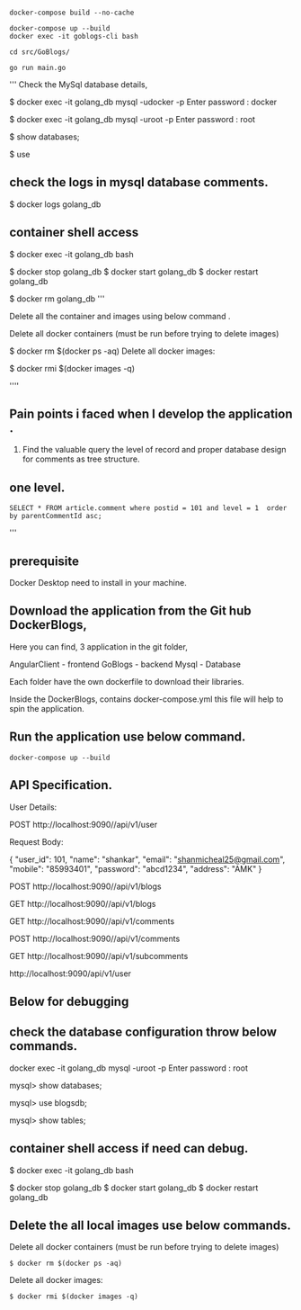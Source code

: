```

docker-compose build --no-cache 

docker-compose up --build
docker exec -it goblogs-cli bash

cd src/GoBlogs/

go run main.go
```

'''
Check the MySql database details,

$ docker exec -it golang_db mysql -udocker -p
Enter password : docker

$ docker exec -it golang_db mysql -uroot -p
Enter password : root

$ show databases;

$ use 


## check the logs in mysql database comments.
$ docker logs golang_db

## container shell access 
$ docker exec -it golang_db bash

$ docker stop golang_db
$ docker start golang_db
$ docker restart golang_db

$ docker rm golang_db 
'''


Delete all the container and images using below command .

Delete all docker containers (must be run before trying to delete images)

$ docker rm $(docker ps -aq)
Delete all docker images:

$ docker rmi $(docker images -q)


''''
## Pain points i faced when I develop the application .
1. Find the valuable query the level of record and proper database design for comments as tree structure.

## one level.
    SELECT * FROM article.comment where postid = 101 and level = 1  order by parentCommentId asc; 

'''


## prerequisite

Docker Desktop need to install in your machine.


## Download the application from the Git hub DockerBlogs,

Here you can find, 3 application in the git folder, 

AngularClient - frontend
GoBlogs       - backend
Mysql         - Database

Each folder have the own dockerfile to download their libraries.

Inside the DockerBlogs, contains docker-compose.yml this file will help to spin the application.

## Run the application use below command.

    docker-compose up --build


## API Specification.

User Details:


POST   http://localhost:9090//api/v1/user              

Request Body: 

{
    "user_id": 101,
    "name": "shankar",
    "email": "shanmicheal25@gmail.com",
    "mobile": "85993401",
    "password": "abcd1234",
    "address": "AMK"
}


POST   http://localhost:9090//api/v1/blogs   



GET    http://localhost:9090//api/v1/blogs            



GET    http://localhost:9090//api/v1/comments          

POST   http://localhost:9090//api/v1/comments      

GET    http://localhost:9090//api/v1/subcomments     

http://localhost:9090/api/v1/user


## Below for debugging
## check the database configuration throw below commands.

docker exec -it golang_db mysql -uroot -p
Enter password : root

mysql> show databases;

mysql> use blogsdb;

mysql> show tables;

## container shell access if need can debug.
$ docker exec -it golang_db bash

$ docker stop golang_db
$ docker start golang_db
$ docker restart golang_db

## Delete the all local images use below commands.

Delete all docker containers (must be run before trying to delete images)

    $ docker rm $(docker ps -aq)

Delete all docker images:

    $ docker rmi $(docker images -q)





